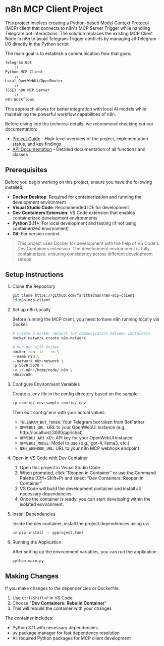 # n8n MCP Client Project

This project involves creating a Python-based Model Context Protocol (MCP) client that connects to n8n's MCP Server Trigger while handling Telegram bot interactions. The solution replaces the existing MCP Client Node in n8n to avoid Telegram Trigger conflicts by managing all Telegram I/O directly in the Python script.

The main goal is to establish a communication flow that goes: 

```bash
Telegram Bot 
    ↓↑ 
Python MCP Client 
    ↓↑
Local OpenWebUi/OpenRouter
    ↓↑ 
(SSE) n8n MCP Server 
    ↓↑ 
n8n Workflows
```

This approach allows for better integration with local AI models while maintaining the powerful workflow capabilities of n8n.

Before diving into the technical details, we recommend checking out our documentation:

- [Project Guide](./docs/project-guide.md) - High-level overview of the project, implementation status, and key findings
- [API Documentation](./docs/api-documentation.md) - Detailed documentation of all functions and classes


## Prerequisites

Before you begin working on this project, ensure you have the following installed:

- **Docker Desktop**: Required for containerization and running the development environment
- **Visual Studio Code**: Recommended IDE for development
- **Dev Containers Extension**: VS Code extension that enables containerized development environments
- **Python 3.11+**: For local development and testing (if not using containerized environment)
- **Git**: For version control

> This project uses Docker for development with the help of VS Code's Dev Containers extension. The development environment is fully containerized, ensuring consistency across different development setups.


## Setup Instructions

1. Clone the Repository

    ```bash
    git clone https://github.com/farithadnan/n8n-mcp-client
    cd n8n-mcp-client
    ```

2. Set up n8n Locally

    Before running the MCP client, you need to have n8n running locally via Docker:

    ```bash
    # Create a docker network for communication between containers
    docker network create n8n-network

    # Run n8n with Docker
    docker run -it --rm \
    --name n8n \
    --network n8n-network \
    -p 5678:5678 \
    -v ~/.n8n:/home/node/.n8n \
    n8nio/n8n
    ```

3. Configure Environment Variables

    Create a .env file in the config directory based on the sample:

    ```bash
    cp config/.env.sample config/.env
    ```

    Then edit config/.env with your actual values:

    - `TELEGRAM_BOT_TOKEN`: Your Telegram bot token from BotFather
    - `OPWEBUI_URL`: URL to your OpenWebUI instance (e.g., http://localhost:3000/api/chat)
    - `OPWEBUI_API_KEY`: API key for your OpenWebUI instance
    - `OPWEBUI_MODEL`: Model to use (e.g., gpt-4, llama3, etc.)
    - `N8N_WEBHOOK_URL`: URL to your n8n MCP webhook endpoint

4. Open in VS Code with Dev Container

    1. Open this project in Visual Studio Code
    2. When prompted, click "Reopen in Container" or use the Command Palette (Ctrl+Shift+P) and select "Dev Containers: Reopen in Container"
    3. VS Code will build the development container and install all necessary dependencies
    4. Once the container is ready, you can start developing within the isolated environment.

5. Install Dependencies

    Inside the dev container, install the project dependencies using uv:

    ```bash
    uv pip install -r pyproject.toml
    ```

6. Running the Application

    After setting up the environment variables, you can run the application:

    ```bash
    python main.py
    ```

## Making Changes

If you make changes to the dependencies or Dockerfile:

1. Use `Ctrl+Shift+P` in VS Code
2. Choose "**Dev Containers: Rebuild Container**"
3. This will rebuild the container with your changes

The container includes:

- Python 3.11 with necessary dependencies
- uv package manager for fast dependency resolution
- All required Python packages for MCP client development



